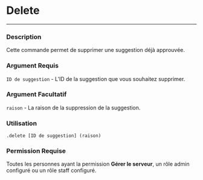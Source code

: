 # Delete
---
### Description
Cette commande permet de supprimer une suggestion déjà approuvée.
### Argument Requis
`ID de suggestion` - L’ID de la suggestion que vous souhaitez supprimer.
### Argument Facultatif
`raison` - La raison de la suppression de la suggestion.
### Utilisation
```
.delete [ID de suggestion] (raison)
```
### Permission Requise
Toutes les personnes ayant la permission **Gérer le serveur**, un rôle admin configuré ou un rôle staff configuré.


